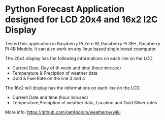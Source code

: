 # Python Forecast Application designed for LCD 20x4 and 16x2 I2C Display

Tested this application in Raspberry Pi Zero W, Raspberry Pi 3B+, Raspberry Pi 4B Models.
It can also work on any linux based single borad coomputer.

The 20x4 display has the following informations on each line on the LCD.
- Current Date, Day of th week and time (hour:min:sec)
- Temperature & Preciption of weather data
- Gold & Fuel Rate on the line 3 and 4

The 16x2 will display has the informations on each line on the LCD.
- Current Date and time (hour:min:sec)
- Temperature,Preciption of weather data, Location and Gold Silver rates

More info: https://github.com/get4gopim/weatherpy/wiki
